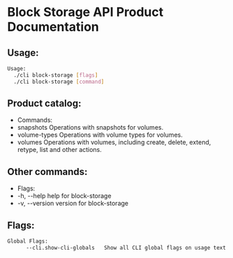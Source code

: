 # Block Storage API Product Documentation

## Usage:
```bash
Usage:
  ./cli block-storage [flags]
  ./cli block-storage [command]
```

## Product catalog:
- Commands:
- snapshots    Operations with snapshots for volumes.
- volume-types Operations with volume types for volumes.
- volumes      Operations with volumes, including create, delete, extend, retype, list and other actions.

## Other commands:
- Flags:
- -h, --help      help for block-storage
- -v, --version   version for block-storage

## Flags:
```bash
Global Flags:
      --cli.show-cli-globals   Show all CLI global flags on usage text
```

